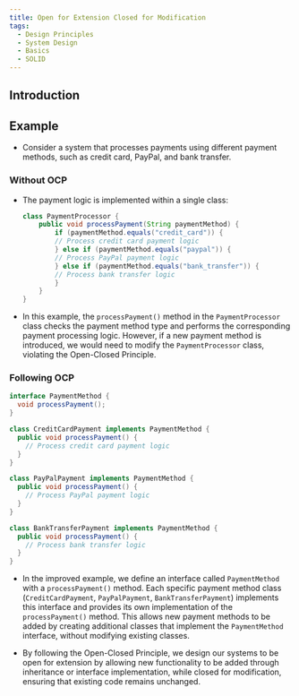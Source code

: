 ```yaml
---
title: Open for Extension Closed for Modification
tags:
  - Design Principles
  - System Design
  - Basics
  - SOLID
---
```


## Introduction

## Example

- Consider a system that processes payments using different payment methods, such as credit card, PayPal, and bank transfer.

### Without OCP

- The payment logic is implemented within a single class:

  ```java
  class PaymentProcessor {
      public void processPayment(String paymentMethod) {
          if (paymentMethod.equals("credit_card")) {
          // Process credit card payment logic
          } else if (paymentMethod.equals("paypal")) {
          // Process PayPal payment logic
          } else if (paymentMethod.equals("bank_transfer")) {
          // Process bank transfer logic
          }
      }
  }

  ```

- In this example, the `processPayment()` method in the `PaymentProcessor` class checks the payment method type and performs the corresponding payment processing logic. However, if a new payment method is introduced, we would need to modify the `PaymentProcessor` class, violating the Open-Closed Principle.

### Following OCP

```java
interface PaymentMethod {
  void processPayment();
}

class CreditCardPayment implements PaymentMethod {
  public void processPayment() {
    // Process credit card payment logic
  }
}

class PayPalPayment implements PaymentMethod {
  public void processPayment() {
    // Process PayPal payment logic
  }
}

class BankTransferPayment implements PaymentMethod {
  public void processPayment() {
    // Process bank transfer logic
  }
}
```

- In the improved example, we define an interface called `PaymentMethod` with a `processPayment()` method. Each specific payment method class (`CreditCardPayment`, `PayPalPayment`, `BankTransferPayment`) implements this interface and provides its own implementation of the `processPayment()` method. This allows new payment methods to be added by creating additional classes that implement the `PaymentMethod` interface, without modifying existing classes.

- By following the Open-Closed Principle, we design our systems to be open for extension by allowing new functionality to be added through inheritance or interface implementation, while closed for modification, ensuring that existing code remains unchanged.
